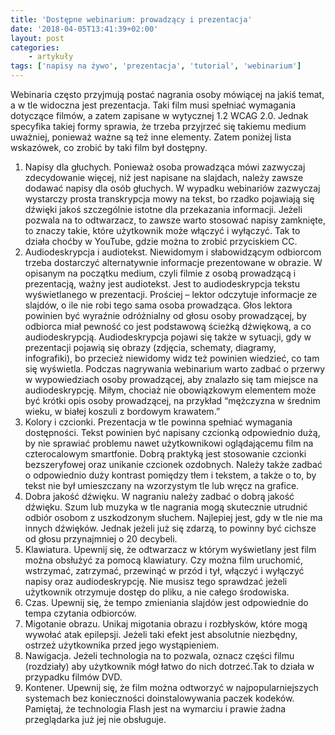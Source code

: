 ```yaml
---
title: 'Dostępne webinarium: prowadzący i prezentacja'
date: '2018-04-05T13:41:39+02:00'
layout: post
categories:
    - artykuły
tags: ['napisy na żywo', 'prezentacja', 'tutorial', 'webinarium']
---
```


Webinaria często przyjmują postać nagrania osoby mówiącej na jakiś temat, a w tle widoczna jest prezentacja. Taki film musi spełniać wymagania dotyczące filmów, a zatem zapisane w wytycznej 1.2 WCAG 2.0. Jednak specyfika takiej formy sprawia, że trzeba przyjrzeć się takiemu medium uważniej, ponieważ ważne są też inne elementy. Zatem poniżej lista wskazówek, co zrobić by taki film był dostępny.

1. Napisy dla głuchych. Ponieważ osoba prowadząca mówi zazwyczaj zdecydowanie więcej, niż jest napisane na slajdach, należy zawsze dodawać napisy dla osób głuchych. W wypadku webinariów zazwyczaj wystarczy prosta transkrypcja mowy na tekst, bo rzadko pojawiają się dźwięki jakoś szczególnie istotne dla przekazania informacji. Jeżeli pozwala na to odtwarzacz, to zawsze warto stosować napisy zamknięte, to znaczy takie, które użytkownik może włączyć i wyłączyć. Tak to działa choćby w YouTube, gdzie można to zrobić przyciskiem CC.
2. Audiodeskrypcja i audiotekst. Niewidomym i słabowidzącym odbiorcom trzeba dostarczyć alternatywnie informacje prezentowane w obrazie. W opisanym na początku medium, czyli filmie z osobą prowadzącą i prezentacją, ważny jest audiotekst. Jest to audiodeskrypcja tekstu wyświetlanego w prezentacji. Prościej – lektor odczytuje informacje ze slajdów, o ile nie robi tego sama osoba prowadząca. Głos lektora powinien być wyraźnie odróżnialny od głosu osoby prowadzącej, by odbiorca miał pewność co jest podstawową ścieżką dźwiękową, a co audiodeskrypcją. Audiodeskrypcja pojawi się także w sytuacji, gdy w prezentacji pojawią się obrazy (zdjęcia, schematy, diagramy, infografiki), bo przecież niewidomy widz też powinien wiedzieć, co tam się wyświetla. Podczas nagrywania webinarium warto zadbać o przerwy w wypowiedziach osoby prowadzącej, aby znalazło się tam miejsce na audiodeskrypcję. Miłym, chociaż nie obowiązkowym elementem może być krótki opis osoby prowadzącej, na przykład “mężczyzna w średnim wieku, w białej koszuli z bordowym krawatem.”
3. Kolory i czcionki. Prezentacja w tle powinna spełniać wymagania dostępności. Tekst powinien być napisany czcionką odpowiednio dużą, by nie sprawiać problemu nawet użytkownikowi oglądającemu film na czterocalowym smartfonie. Dobrą praktyką jest stosowanie czcionki bezszeryfowej oraz unikanie czcionek ozdobnych. Należy także zadbać o odpowiednio duży kontrast pomiędzy tłem i tekstem, a także o to, by tekst nie był umieszczany na wzorzystym tle lub wręcz na grafice.
4. Dobra jakość dźwięku. W nagraniu należy zadbać o dobrą jakość dźwięku. Szum lub muzyka w tle nagrania mogą skutecznie utrudnić odbiór osobom z uszkodzonym słuchem. Najlepiej jest, gdy w tle nie ma innych dźwięków. Jednak jeżeli już się zdarzą, to powinny być cichsze od głosu przynajmniej o 20 decybeli.
5. Klawiatura. Upewnij się, że odtwarzacz w którym wyświetlany jest film można obsłużyć za pomocą klawiatury. Czy można film uruchomić, wstrzymać, zatrzymać, przewinąć w przód i tył, włączyć i wyłączyć napisy oraz audiodeskrypcję. Nie musisz tego sprawdzać jeżeli użytkownik otrzymuje dostęp do pliku, a nie całego środowiska.
6. Czas. Upewnij się, że tempo zmieniania slajdów jest odpowiednie do tempa czytania odbiorców.
7. Migotanie obrazu. Unikaj migotania obrazu i rozbłysków, które mogą wywołać atak epilepsji. Jeżeli taki efekt jest absolutnie niezbędny, ostrzeż użytkownika przed jego wystąpieniem.
8. Nawigacja. Jeżeli technologia na to pozwala, oznacz części filmu (rozdziały) aby użytkownik mógł łatwo do nich dotrzeć.Tak to działa w przypadku filmów DVD.
9. Kontener. Upewnij się, że film można odtworzyć w najpopularniejszych systemach bez konieczności doinstalowywania paczek kodeków. Pamiętaj, że technologia Flash jest na wymarciu i prawie żadna przeglądarka już jej nie obsługuje.
